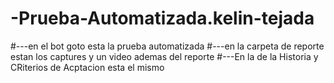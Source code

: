 # -Prueba-Automatizada.kelin-tejada
#---en el bot goto esta la prueba automatizada
#---en la carpeta de reporte estan los captures y un video ademas del reporte
#---En la de la Historia y CRiterios de Acptacion esta el mismo
